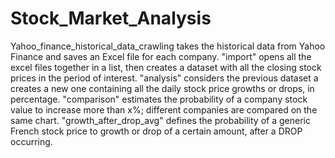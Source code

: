 # Stock_Market_Analysis

Yahoo_finance_historical_data_crawling takes the historical data from Yahoo Finance and saves an Excel file for each company.
"import" opens all the excel files together in a list, then creates a dataset with all the closing stock prices in the period of interest. 
"analysis" considers the previous dataset a creates a new one containing all the daily stock price growths or drops, in percentage.
"comparison" estimates the probability of a company stock value to increase more than x%; different companies are compared on the same chart.
"growth_after_drop_avg" defines the probability of a generic French stock price to growth or drop of a certain amount, after a DROP occurring.
